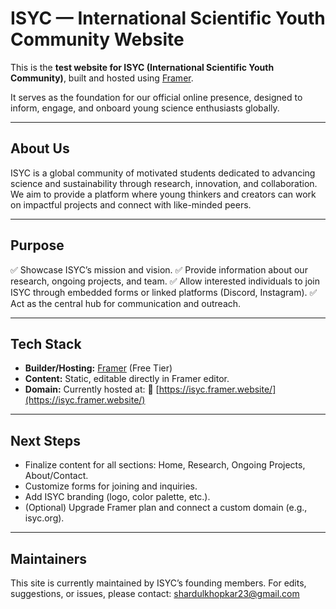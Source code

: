 # ISYC — International Scientific Youth Community Website

This is the **test website for ISYC (International Scientific Youth Community)**, built and hosted using [Framer](https://framer.com/).

It serves as the foundation for our official online presence, designed to inform, engage, and onboard young science enthusiasts globally.

---

## **About Us**

ISYC is a global community of motivated students dedicated to advancing science and sustainability through research, innovation, and collaboration. We aim to provide a platform where young thinkers and creators can work on impactful projects and connect with like-minded peers.

---

## **Purpose**

✅ Showcase ISYC’s mission and vision.
✅ Provide information about our research, ongoing projects, and team.
✅ Allow interested individuals to join ISYC through embedded forms or linked platforms (Discord, Instagram).
✅ Act as the central hub for communication and outreach.

---

## **Tech Stack**

* **Builder/Hosting:** [Framer](https://framer.com/) (Free Tier)
* **Content:** Static, editable directly in Framer editor.
* **Domain:** Currently hosted at:
  🔗 [https://isyc.framer.website/](https://isyc.framer.website/)

---

## **Next Steps**

* Finalize content for all sections: Home, Research, Ongoing Projects, About/Contact.
* Customize forms for joining and inquiries.
* Add ISYC branding (logo, color palette, etc.).
* (Optional) Upgrade Framer plan and connect a custom domain (e.g., isyc.org).

---

## **Maintainers**

This site is currently maintained by ISYC’s founding members. For edits, suggestions, or issues, please contact:
[shardulkhopkar23@gmail.com](mailto:shardulkhopkar23@gmail.com)
